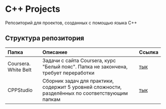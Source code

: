 # C++ Projects
Репозиторий для проектов, созданных с помощью языка С++

## Структура репозитория
|Папка|Описание|Ссылка|
|:-------------|:------------------|:-----|
|Coursera. White Belt|Задачи с сайта Coursera, курс "Белый пояс". Папка не закончена, требует переработки|[тык](https://www.coursera.org/)|
|CPPStudio|Сборник задач для практики, содержит 5 уровней сложности, разделённых по соответствующим папкам|[тык](https://github.com/DanielPetrow/C_Plus_Plus_Projects/tree/main/CPPStudio)|
